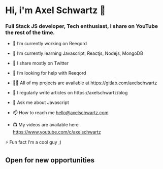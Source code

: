 # Hi, i'm Axel Schwartz 👋


### Full Stack JS developer, Tech enthusiast, I share on YouTube the rest of the time.

* 🔭 I’m currently working on Reeqord

* 🌱 I’m currently learning Javascript, Reactjs, Nodejs, MongoDB

* 👯 I share mostly on Twitter

* 🤝 I’m looking for help with Reeqord

* 👨‍💻 All of my projects are available at https://gitlab.com/axelschwartz

* 📝 I regularly write articles on https://axelschwartz/blog

* 💬 Ask me about Javascript

* 📫 How to reach me hello@axelschwartz.com

* 📺 My videos are available here https://www.youtube.com/c/axelschwartz

⚡ Fun fact I'm a cool guy ;)

## Open for new opportunities
